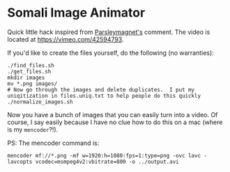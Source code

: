 # Somali Image Animator #

Quick little hack inspired from [Parsleymagnet's](http://www.reddit.com/r/MapPorn/comments/txjke/wikipedia_map_of_the_governing_factions_of/c4qoi6d) comment.  The video is located at https://vimeo.com/42594793.

If you'd like to create the files yourself, do the following (no warranties):

```
./find_files.sh
./get_files.sh
mkdir images
mv *.png images/
# Now go through the images and delete duplicates.  I put my uniqitization in files.uniq.txt to help people do this quickly
./normalize_images.sh
```

Now you have a bunch of images that you can easily turn into a video.  Of course, I say easily because I have no clue how to do this on a mac (where is my `mencoder`?!).

PS: The mencoder command is:

```
mencoder mf://*.png -mf w=1920:h=1080:fps=1:type=png -ovc lavc -lavcopts vcodec=msmpeg4v2:vbitrate=800 -o ../output.avi
```
